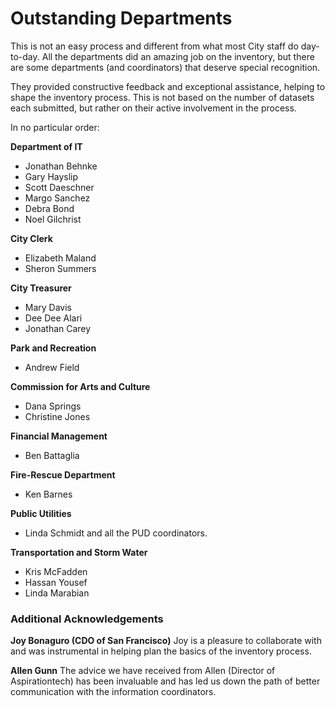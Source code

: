 # Outstanding Departments
This is not an easy process and different from what most City staff do day-to-day.  All the departments did an amazing job on the inventory, but there are some departments (and coordinators) that deserve special recognition.  

They provided constructive feedback and exceptional assistance, helping to shape the inventory process.  This is not based on the number of datasets each submitted, but rather on their active involvement in the process.

In no particular order: 

<div class="section group">
    <div class="col span_1_of_2">
        <strong class="pdf-no-v-margin" id="department-of-it">Department of IT</strong>
        <ul>
        <li>Jonathan Behnke</li>
        <li>Gary Hayslip</li>
        <li>Scott Daeschner</li>
        <li>Margo Sanchez</li>
        <li>Debra Bond</li>
        <li>Noel Gilchrist</li>
        </ul>
        <strong class="pdf-no-v-margin" id="city-clerk">City Clerk</strong>
        <ul>
        <li>Elizabeth Maland</li>
        <li>Sheron Summers</li>
        </ul>
        <strong class="pdf-no-v-margin" id="city-treasurer">City Treasurer</strong>
        <ul>
        <li>Mary Davis</li>
        <li>Dee Dee Alari</li>
        <li>Jonathan Carey</li>
        </ul>
        <strong class="pdf-no-v-margin" id="park-and-recreation">Park and Recreation</strong>
        <ul>
        <li>Andrew Field</li>
        </ul>
    </div>
    <div class="col span_1_of_2">
    <strong class="pdf-no-v-margin" id="commission-for-arts-and-culture">Commission for Arts and Culture</strong>
        <ul>
        <li>Dana Springs</li>
        <li>Christine Jones</li>
        </ul>
        <strong class="pdf-no-v-margin" id="financial-management">Financial Management</strong>
        <ul>
        <li>Ben Battaglia</li>
        </ul>
        <strong class="pdf-no-v-margin" id="fire-rescue-department">Fire-Rescue Department</strong>
        <ul>
        <li>Ken Barnes</li>
        </ul>
        <strong class="pdf-no-v-margin" id="public-utilities">Public Utilities</strong>
        <ul><li>Linda Schmidt and all the PUD coordinators.</li></ul>
        <strong class="pdf-no-v-margin" id="transportation-and-storm-water">Transportation and Storm Water</strong>
        <ul>
        <li>Kris McFadden</li>
        <li>Hassan Yousef</li>
        <li>Linda Marabian</li>
        </ul>
    </div>
</div>



### Additional Acknowledgements
<strong class="pdf-no-v-margin">Joy Bonaguro (CDO of San Francisco)</strong>
Joy is a pleasure to collaborate with and was instrumental in helping plan the basics of the inventory process.

<strong class="pdf-no-v-margin">Allen Gunn</strong>
The advice we have received from Allen (Director of Aspirationtech) has been invaluable and has led us down the path of better communication with the information coordinators.


